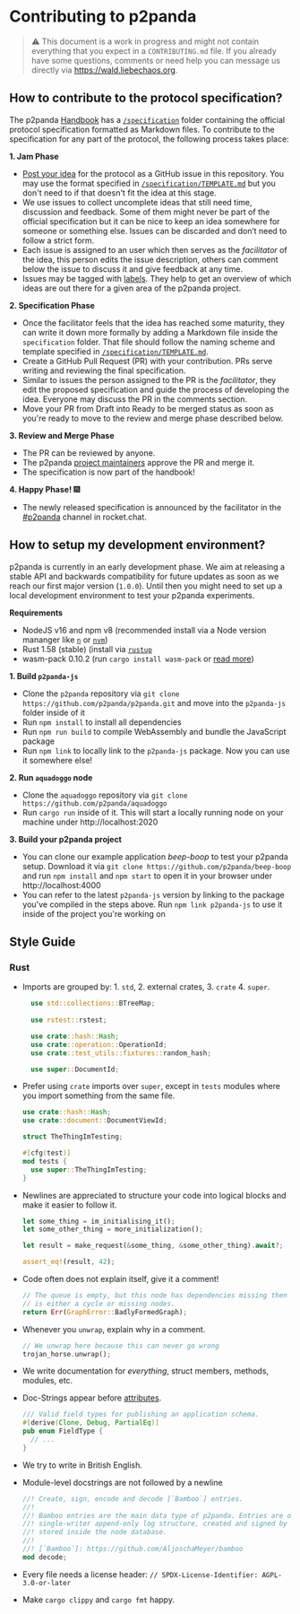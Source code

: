 # Contributing to p2panda

> ⚠️ This document is a work in progress and might not contain everything that you expect in a `CONTRIBUTING.md` file. If you already have some questions, comments or need help you can message us directly via https://wald.liebechaos.org.

## How to contribute to the protocol specification?

The p2panda [Handbook](https://github.com/p2panda/handbook) has a [`/specification`](/specification) folder containing the official protocol specification formatted as Markdown files. To contribute to the specification for any part of the protocol, the following process takes place:

**1. Jam Phase**

- [Post your idea](https://github.com/p2panda/handbook/issues/new) for the protocol as a GitHub issue in this repository. You may use the format specified in [`/specification/TEMPLATE.md`](/specification/TEMPLATE.md) but you don't need to if that doesn't fit the idea at this stage.
- We use issues to collect uncomplete ideas that still need time, discussion and feedback. Some of them might never be part of the official specification but it can be nice to keep an idea somewhere for someone or something else. Issues can be discarded and don’t need to follow a strict form.
- Each issue is assigned to an user which then serves as the _facilitator_ of the idea, this person edits the issue description, others can comment below the issue to discuss it and give feedback at any time.
- Issues may be tagged with [labels](https://github.com/p2panda/handbook/labels). They help to get an overview of which ideas are out there for a given area of the p2panda project.

**2. Specification Phase**

- Once the facilitator feels that the idea has reached some maturity, they can write it down more formally by adding a Markdown file inside the `specification` folder. That file should follow the naming scheme and template specified in [`/specification/TEMPLATE.md`](/specification/TEMPLATE.md).
- Create a GitHub Pull Request (PR) with your contribution. PRs serve writing and reviewing the final specification.
- Similar to issues the person assigned to the PR is the _facilitator_, they edit the proposed specification and guide the process of developing the idea. Everyone may discuss the PR in the comments section.
- Move your PR from Draft into Ready to be merged status as soon as you're ready to move to the review and merge phase described below.

**3. Review and Merge Phase**

- The PR can be reviewed by anyone.
- The p2panda [project maintainers](/CODEOWNERS) approve the PR and merge it.
- The specification is now part of the handbook!

**4. Happy Phase!** 🎆

- The newly released specification is announced by the facilitator in the [#p2panda](https://wald.liebechaos.org/channel/p2panda) channel in rocket.chat.

## How to setup my development environment?

p2panda is currently in an early development phase. We aim at releasing a stable API and backwards compatibility for future updates as soon as we reach our first major version (`1.0.0`). Until then you might need to set up a local development environment to test your p2panda experiments.

**Requirements**

* NodeJS v16 and npm v8 (recommended install via a Node version mananger like [`n`](https://github.com/tj/n) or [`nvm`](https://github.com/nvm-sh/nvm))
* Rust 1.58 (stable) (install via [`rustup`](https://www.rust-lang.org/tools/install)
* wasm-pack 0.10.2 (run `cargo install wasm-pack` or [read more](https://rustwasm.github.io/wasm-pack/installer/))

**1. Build `p2panda-js`**

- Clone the `p2panda` repository via `git clone https://github.com/p2panda/p2panda.git` and move into the `p2panda-js` folder inside of it
- Run `npm install` to install all dependencies
- Run `npm run build` to compile WebAssembly and bundle the JavaScript package
- Run `npm link` to locally link to the `p2panda-js` package. Now you can use it somewhere else!

**2. Run `aquadoggo` node**

- Clone the `aquadoggo` repository via `git clone https://github.com/p2panda/aquadoggo`
- Run `cargo run` inside of it. This will start a locally running node on your machine under http://localhost:2020

**3. Build your p2panda project**

- You can clone our example application *beep-boop* to test your p2panda setup. Download it via `git clone https://github.com/p2panda/beep-boop` and run `npm install` and `npm start` to open it in your browser under http://localhost:4000
- You can refer to the latest `p2panda-js` version by linking to the package you've compiled in the steps above. Run `npm link p2panda-js` to use it inside of the project you're working on

## Style Guide

### Rust

- Imports are grouped by: 1. `std`, 2. external crates, 3. `crate` 4. `super`.

  ```rust
    use std::collections::BTreeMap;
    
    use rstest::rstest;

    use crate::hash::Hash;
    use crate::operation::OperationId;
    use crate::test_utils::fixtures::random_hash;

    use super::DocumentId;
  ```
  
- Prefer using `crate` imports over `super`, except in `tests` modules where you import something from the same file.

  ```rust
  use crate::hash::Hash;
  use crate::document::DocumentViewId;
  
  struct TheThingImTesting;
  
  #[cfg(test)]
  mod tests {
    use super::TheThingImTesting;
  }
  ```
  
- Newlines are appreciated to structure your code into logical blocks and make it easier to follow it.

  ```rust
  let some_thing = im_initialising_it();
  let some_other_thing = more_initialization();
  
  let result = make_request(&some_thing, &some_other_thing).await?;
  
  assert_eq!(result, 42);
  ```

- Code often does not explain itself, give it a comment!

  ```rust
  // The queue is empty, but this node has dependencies missing then there
  // is either a cycle or missing nodes.
  return Err(GraphError::BadlyFormedGraph);
  ```
  
- Whenever you `unwrap`, explain why in a comment.

  ```rust
  // We unwrap here because this can never go wrong
  trojan_horse.unwrap();
  ```
  
- We write documentation for _everything_, struct members, methods, modules, etc.

- Doc-Strings appear before [attributes](https://doc.rust-lang.org/reference/attributes.html).

  ```rust
  /// Valid field types for publishing an application schema.
  #[derive(Clone, Debug, PartialEq)]
  pub enum FieldType {
    // ...
  }
  ```

- We try to write in British English.

- Module-level docstrings are not followed by a newline

  ```rust
  //! Create, sign, encode and decode [`Bamboo`] entries.
  //!
  //! Bamboo entries are the main data type of p2panda. Entries are organised in a distributed,
  //! single-writer append-only log structure, created and signed by holders of private keys and
  //! stored inside the node database.
  //!
  //! [`Bamboo`]: https://github.com/AljoschaMeyer/bamboo
  mod decode;
  ```
  
- Every file needs a license header: `// SPDX-License-Identifier: AGPL-3.0-or-later`

- Make `cargo clippy` and `cargo fmt` happy.
